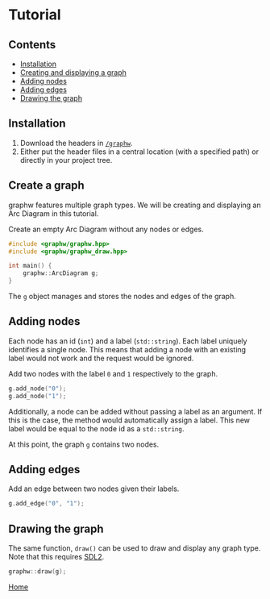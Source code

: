 # Tutorial

## Contents

+ [Installation](#installation)
+ [Creating and displaying a graph](#creating-and-displaying-a-graph)
+ [Adding nodes](#adding-nodes)
+ [Adding edges](#adding-edges)
+ [Drawing the graph](#drawing-the-graph)

## Installation

1. Download the headers in [`/graphw`](https://github.com/claby2/graphw/tree/master/graphw).
2. Either put the header files in a central location (with a specified path) or directly in your project tree.

## Create a graph

graphw features multiple graph types. We will be creating and displaying an Arc Diagram in this tutorial.

Create an empty Arc Diagram without any nodes or edges.

```cpp
#include <graphw/graphw.hpp>
#include <graphw/graphw_draw.hpp>

int main() {
    graphw::ArcDiagram g;
}
```

The `g` object manages and stores the nodes and edges of the graph.

## Adding nodes

Each node has an id (`int`) and a label (`std::string`). Each label uniquely identifies a single node. This means that adding a node with an existing label would not work and the request would be ignored.

Add two nodes with the label `0` and `1` respectively to the graph.

```cpp
g.add_node("0");
g.add_node("1");
```

Additionally, a node can be added without passing a label as an argument. If this is the case, the method would automatically assign a label. This new label would be equal to the node id as a `std::string`.

At this point, the graph `g` contains two nodes.

## Adding edges

Add an edge between two nodes given their labels.

```cpp
g.add_edge("0", "1");
```

## Drawing the graph

The same function, `draw()` can be used to draw and display any graph type. Note that this requires [SDL2](http://libsdl.org/download-2.0.php).

```cpp
graphw::draw(g);
```

[Home](./readme.md)
